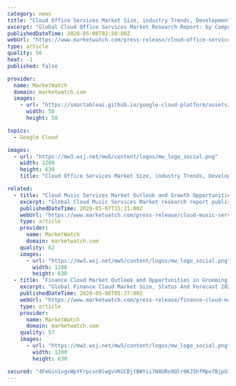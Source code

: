 ```yaml
---
category: news
title: "Cloud Office Services Market Size, industry Trends, Development, Revenue 2019-2024"
excerpt: "Global Cloud Office Services Market Research Report: by Component (Cloud Office Services Suite, Cloud Office Services Migration Tools, Cloud Office Services Collaboration Services, Cloud Office Services Professional Services),"
publishedDateTime: 2020-05-08T02:50:00Z
webUrl: "https://www.marketwatch.com/press-release/cloud-office-services-market-size-industry-trends-development-revenue-2019-2024-2020-05-07"
type: article
quality: 56
heat: -1
published: false

provider:
  name: MarketWatch
  domain: marketwatch.com
  images:
    - url: "https://smartableai.github.io/google-cloud-platform/assets/images/organizations/marketwatch.com-50x50.jpg"
      width: 50
      height: 50

topics:
  - Google Cloud

images:
  - url: "https://mw3.wsj.net/mw5/content/logos/mw_logo_social.png"
    width: 1200
    height: 630
    title: "Cloud Office Services Market Size, industry Trends, Development, Revenue 2019-2024"

related:
  - title: "Cloud Music Services Market Outlook and Growth Opportunities 2020"
    excerpt: "Global Cloud Music Services Market research report published by market insight reports explores the current outlook in global and"
    publishedDateTime: 2020-05-07T15:21:00Z
    webUrl: "https://www.marketwatch.com/press-release/cloud-music-services-market-outlook-and-growth-opportunities-2020-2020-05-07"
    type: article
    provider:
      name: MarketWatch
      domain: marketwatch.com
    quality: 62
    images:
      - url: "https://mw3.wsj.net/mw5/content/logos/mw_logo_social.png"
        width: 1200
        height: 630
  - title: "Finance Cloud Market Outlook and Opportunities in Grooming Regions : Edition 2020"
    excerpt: "Global Finance Cloud Market Size, Status And Forecast 2023 May 06, 2020 Xherald -- The global finance cloud market was valued at USD 12.22 billion in"
    publishedDateTime: 2020-05-06T05:37:00Z
    webUrl: "https://www.marketwatch.com/press-release/finance-cloud-market-outlook-and-opportunities-in-grooming-regions-edition-2020-2020-05-06"
    type: article
    provider:
      name: MarketWatch
      domain: marketwatch.com
    quality: 57
    images:
      - url: "https://mw3.wsj.net/mw5/content/logos/mw_logo_social.png"
        width: 1200
        height: 630

secured: "4FeGin1vgvWpYFrpcxn9lwgvVKGCBjtBWYii7WAURo9Qlr9KJ5hfMpe7BjpU1hzzyl92SwRAFidQmF8T3Cn776rNe2Wu2QM+FepKQ8BQufOm8WueV+OZfTZmUzd3cDWJTDPwyGko1Eo7fnFLccyVHwNFfk8qsh/Pu3SruvLzUloIKbAlPEgXwKEExFUx6OmDZMHbm65pe2J3V5YB0KjRNn68zY/I6mE9Wuo21cBCZANcw7Qg/XgMdTEyr3lgMytEkLdwfx2szfRvDYit7og/qFnoeuhlR1qGSUT743r3LI3HU1sYkWVdfI9WG9UI8F0V;wO9gw3YytgJ0tl6H93+xvw=="
---
```


